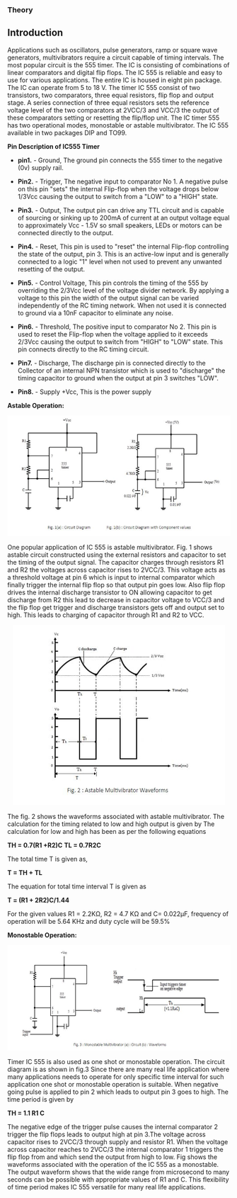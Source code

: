 ### Theory

## Introduction

Applications such as oscillators, pulse generators, ramp or square wave generators, multivibrators require a circuit capable of timing intervals. The most popular circuit is the 555 timer. The IC is consisting of combinations of linear comparators and digital flip flops. The IC 555 is reliable and easy to use for various applications. The entire IC is housed in eight pin package. The IC can operate from 5 to 18 V. The timer IC 555 consist of two transistors, two comparators, three equal resistors, flip flop and output stage. A series connection of three equal resistors sets the reference voltage level of the two comparators at 2VCC/3 and VCC/3 the output of these comparators setting or resetting the flip/flop unit. The IC timer 555 has two operational modes, monostable or astable multivibrator. The IC 555 available in two packages DIP and TO99.

**Pin Description of IC555 Timer**

* **pin1.** - Ground, The ground pin connects the 555 timer to the negative (0v) supply rail.

* **Pin2.** - Trigger, The negative input to comparator No 1. A negative pulse on this pin "sets" the internal Flip-flop when the voltage drops below 1/3Vcc causing the output to switch from a "LOW" to a "HIGH" state.

* **Pin3.** - Output, The output pin can drive any TTL circuit and is capable of sourcing or sinking up to 200mA of current at an output voltage equal to approximately Vcc - 1.5V so small speakers, LEDs or motors can be connected directly to the output.

* **Pin4.** - Reset, This pin is used to "reset" the internal Flip-flop controlling the state of the output, pin 3. This is an active-low input and is generally connected to a logic "1" level when not used to prevent any unwanted resetting of the output.

* **Pin5.** - Control Voltage, This pin controls the timing of the 555 by overriding the 2/3Vcc level of the voltage divider network. By applying a voltage to this pin the width of the output signal can be varied independently of the RC timing network. When not used it is connected to ground via a 10nF capacitor to eliminate any noise.

* **Pin6.** - Threshold, The positive input to comparator No 2. This pin is used to reset the Flip-flop when the voltage applied to it exceeds 2/3Vcc causing the output to switch from "HIGH" to "LOW" state. This pin connects directly to the RC timing circuit.

* **Pin7.** - Discharge, The discharge pin is connected directly to the Collector of an internal NPN transistor which is used to "discharge" the timing capacitor to ground when the output at pin 3 switches "LOW".

* **Pin8.** - Supply +Vcc, This is the power supply


**Astable Operation:**

<center><img src="images/img1.JPG" title="" /></center>

 One popular application of IC 555 is astable multivibrator. Fig. 1 shows astable circuit constructed using the external resistors and capacitor to set the timing of the output signal. The capacitor charges through resistors R1 and R2 the voltages across capacitor rises to 2VCC/3. This voltage acts as a threshold voltage at pin 6 which is input to internal comparator which finally trigger the internal flip flop so that output pin goes low. Also flip flop drives the internal discharge transistor to ON allowing capacitor to get discharge from R2 this lead to decrease in capacitor voltage to VCC/3 and the flip flop get trigger and discharge transistors gets off and output set to high. This leads to charging of capacitor through R1 and R2 to VCC.
 
<center><img src="images/img2.JPG" title="" /></center>
 
 The fig. 2 shows the waveforms associated with astable multivibrator. The calculation for the timing related to low and high output is given by The calculation for low and high has been as per the following equations

**TH = 0.7(R1 +R2)C**
**TL = 0.7R2C**

The total time T is given as,

**T = TH + TL**

The equation for total time interval T is given as

**T = (R1 + 2R2)C/1.44**

For the given values R1 = 2.2K&Omega;, R2 = 4.7 KΩ and C= 0.022&mu;F, frequency of operation will be 5.64 KHz and duty cycle will be 59.5%

**Monostable Operation:**

<center><img src="images/img3.JPG" title="" /></center>

Timer IC 555 is also used as one shot or monostable operation. The circuit diagram is as shown in fig.3 Since there are many real life application where many applications needs to operate for only specific time interval for such application one shot or monostable operation is suitable. When negative going pulse is applied to pin 2 which leads to output pin 3 goes to high. The time period is given by

**TH = 1.1 R1 C**

The negative edge of the trigger pulse causes the internal comparator 2 trigger the flip flops leads to output high at pin 3.The voltage across capacitor rises to 2VCC/3 through supply and resistor R1. When the voltage across capacitor reaches to 2VCC/3 the internal comparator 1 triggers the flip flop from and which send the output from high to low. Fig shows the waveforms associated with the operation of the IC 555 as a monostable. The output waveform shows that the wide range from microsecond to many seconds can be possible with appropriate values of R1 and C. This flexibility of time period makes IC 555 versatile for many real life applications.
